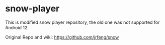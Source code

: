 # snow-player


This is modified snow player repository, the old one was not supported for Android 12.


Original Repo and wiki: https://github.com/jrfeng/snow
